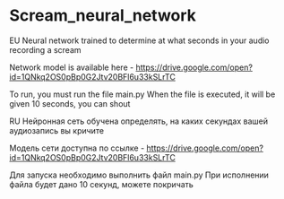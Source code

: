 # Scream_neural_network
EU
Neural network trained to determine at what seconds in your audio recording a scream

Network model is available here - https://drive.google.com/open?id=1QNkq2OS0pBp0G2Jtv20BFl6u33kSLrTC

To run, you must run the file main.py
When the file is executed, it will be given 10 seconds, you can shout

RU
Нейронная сеть обучена определять, на каких секундах вашей аудиозапись вы кричите

Модель сети доступна по ссылке - https://drive.google.com/open?id=1QNkq2OS0pBp0G2Jtv20BFl6u33kSLrTC

Для запуска необходимо выполнить файл main.py
При исполнении файла будет дано 10 секунд, можете покричать
